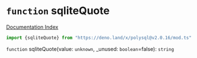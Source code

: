 # `function` sqliteQuote

[Documentation Index](../README.md)

```ts
import {sqliteQuote} from "https://deno.land/x/polysql@v2.0.16/mod.ts"
```

`function` sqliteQuote(value: `unknown`, \_unused: `boolean`=false): `string`

